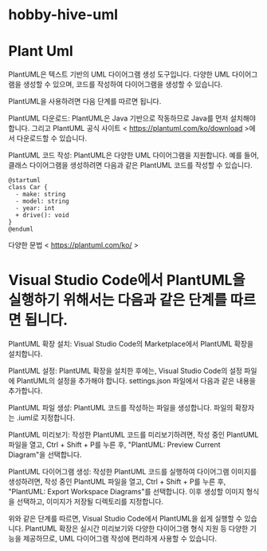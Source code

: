 # hobby-hive-uml

# Plant Uml

PlantUML은 텍스트 기반의 UML 다이어그램 생성 도구입니다. 다양한 UML 다이어그램을 생성할 수 있으며, 코드를 작성하여 다이어그램을 생성할 수 있습니다.

PlantUML을 사용하려면 다음 단계를 따르면 됩니다.

PlantUML 다운로드: PlantUML은 Java 기반으로 작동하므로 Java를 먼저 설치해야 합니다. 그리고 PlantUML 공식 사이트 < https://plantuml.com/ko/download >에서 다운로드할 수 있습니다.

PlantUML 코드 작성: PlantUML은 다양한 UML 다이어그램을 지원합니다. 예를 들어, 클래스 다이어그램을 생성하려면 다음과 같은 PlantUML 코드를 작성할 수 있습니다.

```
@startuml
class Car {
  - make: string
  - model: string
  - year: int
  + drive(): void
}
@enduml
```
다양한 문법 < https://plantuml.com/ko/ >

# Visual Studio Code에서 PlantUML을 실행하기 위해서는 다음과 같은 단계를 따르면 됩니다.

PlantUML 확장 설치: Visual Studio Code의 Marketplace에서 PlantUML 확장을 설치합니다.

PlantUML 설정: PlantUML 확장을 설치한 후에는, Visual Studio Code의 설정 파일에 PlantUML의 설정을 추가해야 합니다. settings.json 파일에서 다음과 같은 내용을 추가합니다.

PlantUML 파일 생성: PlantUML 코드를 작성하는 파일을 생성합니다. 파일의 확장자는 .iuml로 지정합니다.

PlantUML 미리보기: 작성한 PlantUML 코드를 미리보기하려면, 작성 중인 PlantUML 파일을 열고, Ctrl + Shift + P를 누른 후, "PlantUML: Preview Current Diagram"을 선택합니다.

PlantUML 다이어그램 생성: 작성한 PlantUML 코드를 실행하여 다이어그램 이미지를 생성하려면, 작성 중인 PlantUML 파일을 열고, Ctrl + Shift + P를 누른 후, "PlantUML: Export Workspace Diagrams"를 선택합니다. 이후 생성할 이미지 형식을 선택하고, 이미지가 저장될 디렉토리를 지정합니다.

위와 같은 단계를 따르면, Visual Studio Code에서 PlantUML을 쉽게 실행할 수 있습니다. PlantUML 확장은 실시간 미리보기와 다양한 다이어그램 형식 지원 등 다양한 기능을 제공하므로, UML 다이어그램 작성에 편리하게 사용할 수 있습니다.

